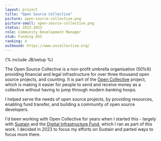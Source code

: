 ```yaml
---
layout: project
title: "Open Source Collective"
picture: open-source-collective.png
picture-small: open-source-collective.png
status: 2022-2023
role: Community Development Manager
stub: Funding OSS
ranking: 4
outbound: https://www.oscollective.org/
---
```

{% include JB/setup %}

The Open Source Collective is a non-profit umbrella organisation (501c6) providing financial and legal infrastructure for over three thousand open source projects, and counting. It is part of the [Open Collective](https://opencollective.com/) project, which is making it easier for people to send and receive money as a collective without having to jump through modern banking hoops.

I helped serve the needs of open source projects, by providing resources, enabling fund transfer, and building a community of open source developers.

I'd been working with Open Collective for years when I started this - largely with [Sustain](/projects/sustain) and the [Digital Infrastructure Fund](/projects/diginf/), which I ran as part of this work. I decided in 2023 to focus my efforts on Sustain and parted ways to focus more there. 